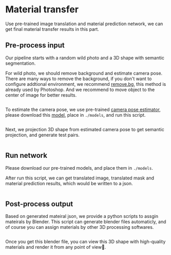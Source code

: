# Material transfer

Use pre-trained image translation and material prediction network, we can get final material transfer results in this part.

## Pre-process input

Our pipeline starts with a random wild photo and a 3D shape with semantic segmentation.

For wild photo, we should remove background and estimate camera pose. There are many ways to remove the background, if you don't want to configure addtional environment, we recommend [remove.bg](https://www.remove.bg/), this method is already used by Photoshop. And we recommend to move object to the center of image for better results.

````shell

````

To estimate the camera pose, we use pre-trained [camera pose estimator](https://github.com/laughtervv/DISN),  please download this [model](), place in `./models`, and run this script.

````shell

````

Next, we projection 3D shape from estimated camera pose to get semantic projection, and generate test pairs.

``````shell

``````

## Run network

Please download our pre-trained models, and place them in `./models`.

After run this script, we can get translated image, translated mask and material prediction results, which would be written to a json. 

``````shell

``````

## Post-process output

Based on generated mateiral json, we provide a python scripts to assgin mateirals by Blender. This script can generate blender files automaticly, and of course you can assign materials by other 3D processing softwares.

``````shell

``````

Once you get this blender file, you can view this 3D shape with high-quality materials and render it from any point of view🤟. 
